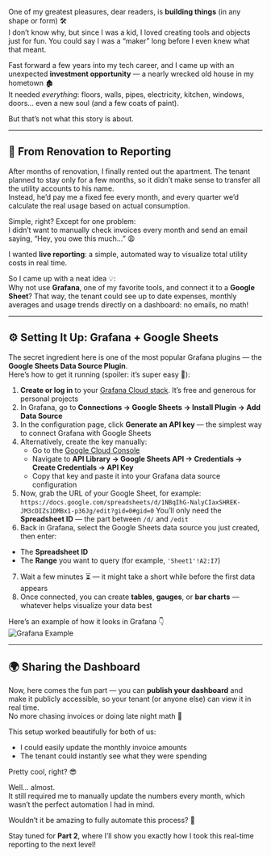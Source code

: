 One of my greatest pleasures, dear readers, is **building things** (in any shape or form) 🛠️  
I don’t know why, but since I was a kid, I loved creating tools and objects just for fun. You could say I was a “maker” long before I even knew what that meant.

Fast forward a few years into my tech career, and I came up with an unexpected **investment opportunity** — a nearly wrecked old house in my hometown 🏚️  
It needed *everything*: floors, walls, pipes, electricity, kitchen, windows, doors… even a new soul (and a few coats of paint). 

But that’s not what this story is about.

---

## 🏡 From Renovation to Reporting

After months of renovation, I finally rented out the apartment. The tenant planned to stay only for a few months, so it didn’t make sense to transfer all the utility accounts to his name.  
Instead, he’d pay me a fixed fee every month, and every quarter we’d calculate the real usage based on actual consumption.

Simple, right? Except for one problem:  
I didn’t want to manually check invoices every month and send an email saying, “Hey, you owe this much…” 😩  

I wanted **live reporting**: a simple, automated way to visualize total utility costs in real time.  

So I came up with a neat idea 💡:  
Why not use **Grafana**, one of my favorite tools, and connect it to a **Google Sheet**? That way, the tenant could see up to date expenses, monthly averages and usage trends directly on a dashboard: no emails, no math!

---

## ⚙️ Setting It Up: Grafana + Google Sheets

The secret ingredient here is one of the most popular Grafana plugins — the **Google Sheets Data Source Plugin**.  
Here’s how to get it running (spoiler: it’s super easy 🚀):

1. **Create or log in** to your [Grafana Cloud stack](https://grafana.com/products/cloud/). It’s free and generous for personal projects
2. In Grafana, go to **Connections → Google Sheets → Install Plugin → Add Data Source**  
3. In the configuration page, click **Generate an API key** — the simplest way to connect Grafana with Google Sheets
4. Alternatively, create the key manually:  
   - Go to the [Google Cloud Console](https://console.cloud.google.com/)  
   - Navigate to **API Library → Google Sheets API → Credentials → Create Credentials → API Key**  
   - Copy that key and paste it into your Grafana data source configuration 
5. Now, grab the URL of your Google Sheet, for example:  
`https://docs.google.com/spreadsheets/d/1NBqIhG-NalyCIaxSHREK-JM3cDIZs1DMBx1-p36Jg/edit?gid=0#gid=0`
You’ll only need the **Spreadsheet ID** — the part between `/d/` and `/edit`  
6. Back in Grafana, select the Google Sheets data source you just created, then enter:  
- The **Spreadsheet ID**  
- The **Range** you want to query (for example, `'Sheet1'!A2:I7`)  
7. Wait a few minutes ⏳ — it might take a short while before the first data appears  
8. Once connected, you can create **tables**, **gauges**, or **bar charts** — whatever helps visualize your data best

Here’s an example of how it looks in Grafana 👇  
![Grafana Example](https://i.imgur.com/l6PAI2b.png)

---

## 🌍 Sharing the Dashboard

Now, here comes the fun part — you can **publish your dashboard** and make it publicly accessible, so your tenant (or anyone else) can view it in real time.  
No more chasing invoices or doing late night math 🧮

This setup worked beautifully for both of us:  
- I could easily update the monthly invoice amounts  
- The tenant could instantly see what they were spending

Pretty cool, right? 😎  

Well… almost.  
It still required me to manually update the numbers every month, which wasn’t the perfect automation I had in mind.  

Wouldn’t it be amazing to fully automate this process? 🤖  

Stay tuned for **Part 2**, where I’ll show you exactly how I took this real-time reporting to the next level!
